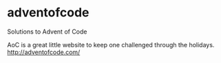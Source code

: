 # adventofcode
Solutions to Advent of Code

AoC is a great little website to keep one challenged through the holidays.
http://adventofcode.com/
